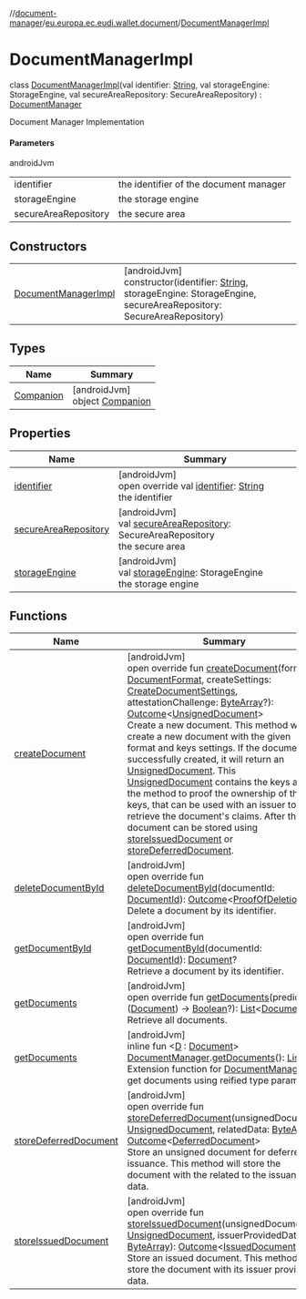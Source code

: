 //[document-manager](../../../index.md)/[eu.europa.ec.eudi.wallet.document](../index.md)/[DocumentManagerImpl](index.md)

# DocumentManagerImpl

class [DocumentManagerImpl](index.md)(val
identifier: [String](https://kotlinlang.org/api/latest/jvm/stdlib/kotlin/-string/index.html), val
storageEngine: StorageEngine, val secureAreaRepository:
SecureAreaRepository) : [DocumentManager](../-document-manager/index.md)

Document Manager Implementation

#### Parameters

androidJvm

|                      |                                        |
|----------------------|----------------------------------------|
| identifier           | the identifier of the document manager |
| storageEngine        | the storage engine                     |
| secureAreaRepository | the secure area                        |

## Constructors

|                                                  |                                                                                                                                                                                                     |
|--------------------------------------------------|-----------------------------------------------------------------------------------------------------------------------------------------------------------------------------------------------------|
| [DocumentManagerImpl](-document-manager-impl.md) | [androidJvm]<br>constructor(identifier: [String](https://kotlinlang.org/api/latest/jvm/stdlib/kotlin/-string/index.html), storageEngine: StorageEngine, secureAreaRepository: SecureAreaRepository) |

## Types

| Name | Summary |
|---|---|
| [Companion](-companion/index.md) | [androidJvm]<br>object [Companion](-companion/index.md) |

## Properties

| Name                                              | Summary                                                                                                                                                           |
|---------------------------------------------------|-------------------------------------------------------------------------------------------------------------------------------------------------------------------|
| [identifier](identifier.md)                       | [androidJvm]<br>open override val [identifier](identifier.md): [String](https://kotlinlang.org/api/latest/jvm/stdlib/kotlin/-string/index.html)<br>the identifier |
| [secureAreaRepository](secure-area-repository.md) | [androidJvm]<br>val [secureAreaRepository](secure-area-repository.md): SecureAreaRepository<br>the secure area                                                    |
| [storageEngine](storage-engine.md)                | [androidJvm]<br>val [storageEngine](storage-engine.md): StorageEngine<br>the storage engine                                                                       |

## Functions

| Name                                                | Summary                                                                                                                                                                                                                                                                                                                                                                                                                                                                                                                                                                                                                                                                                                                                                                                                                                                                                                                                                                                                                                             |
|-----------------------------------------------------|-----------------------------------------------------------------------------------------------------------------------------------------------------------------------------------------------------------------------------------------------------------------------------------------------------------------------------------------------------------------------------------------------------------------------------------------------------------------------------------------------------------------------------------------------------------------------------------------------------------------------------------------------------------------------------------------------------------------------------------------------------------------------------------------------------------------------------------------------------------------------------------------------------------------------------------------------------------------------------------------------------------------------------------------------------|
| [createDocument](create-document.md)                | [androidJvm]<br>open override fun [createDocument](create-document.md)(format: [DocumentFormat](../../eu.europa.ec.eudi.wallet.document.format/-document-format/index.md), createSettings: [CreateDocumentSettings](../-create-document-settings/index.md), attestationChallenge: [ByteArray](https://kotlinlang.org/api/latest/jvm/stdlib/kotlin/-byte-array/index.html)?): [Outcome](../-outcome/index.md)&lt;[UnsignedDocument](../-unsigned-document/index.md)&gt;<br>Create a new document. This method will create a new document with the given format and keys settings. If the document is successfully created, it will return an [UnsignedDocument](../-unsigned-document/index.md). This [UnsignedDocument](../-unsigned-document/index.md) contains the keys and the method to proof the ownership of the keys, that can be used with an issuer to retrieve the document's claims. After that the document can be stored using [storeIssuedDocument](store-issued-document.md) or [storeDeferredDocument](store-deferred-document.md). |
| [deleteDocumentById](delete-document-by-id.md)      | [androidJvm]<br>open override fun [deleteDocumentById](delete-document-by-id.md)(documentId: [DocumentId](../-document-id/index.md)): [Outcome](../-outcome/index.md)&lt;[ProofOfDeletion](../-proof-of-deletion/index.md)?&gt;<br>Delete a document by its identifier.                                                                                                                                                                                                                                                                                                                                                                                                                                                                                                                                                                                                                                                                                                                                                                             |
| [getDocumentById](get-document-by-id.md)            | [androidJvm]<br>open override fun [getDocumentById](get-document-by-id.md)(documentId: [DocumentId](../-document-id/index.md)): [Document](../-document/index.md)?<br>Retrieve a document by its identifier.                                                                                                                                                                                                                                                                                                                                                                                                                                                                                                                                                                                                                                                                                                                                                                                                                                        |
| [getDocuments](get-documents.md)                    | [androidJvm]<br>open override fun [getDocuments](get-documents.md)(predicate: ([Document](../-document/index.md)) -&gt; [Boolean](https://kotlinlang.org/api/latest/jvm/stdlib/kotlin/-boolean/index.html)?): [List](https://kotlinlang.org/api/latest/jvm/stdlib/kotlin.collections/-list/index.html)&lt;[Document](../-document/index.md)&gt;<br>Retrieve all documents.                                                                                                                                                                                                                                                                                                                                                                                                                                                                                                                                                                                                                                                                          |
| [getDocuments](../get-documents.md)                 | [androidJvm]<br>inline fun &lt;[D](../get-documents.md) : [Document](../-document/index.md)&gt; [DocumentManager](../-document-manager/index.md).[getDocuments](../get-documents.md)(): [List](https://kotlinlang.org/api/latest/jvm/stdlib/kotlin.collections/-list/index.html)&lt;[D](../get-documents.md)&gt;<br>Extension function for [DocumentManager](../-document-manager/index.md) to get documents using reified type parameter                                                                                                                                                                                                                                                                                                                                                                                                                                                                                                                                                                                                           |
| [storeDeferredDocument](store-deferred-document.md) | [androidJvm]<br>open override fun [storeDeferredDocument](store-deferred-document.md)(unsignedDocument: [UnsignedDocument](../-unsigned-document/index.md), relatedData: [ByteArray](https://kotlinlang.org/api/latest/jvm/stdlib/kotlin/-byte-array/index.html)): [Outcome](../-outcome/index.md)&lt;[DeferredDocument](../-deferred-document/index.md)&gt;<br>Store an unsigned document for deferred issuance. This method will store the document with the related to the issuance data.                                                                                                                                                                                                                                                                                                                                                                                                                                                                                                                                                        |
| [storeIssuedDocument](store-issued-document.md)     | [androidJvm]<br>open override fun [storeIssuedDocument](store-issued-document.md)(unsignedDocument: [UnsignedDocument](../-unsigned-document/index.md), issuerProvidedData: [ByteArray](https://kotlinlang.org/api/latest/jvm/stdlib/kotlin/-byte-array/index.html)): [Outcome](../-outcome/index.md)&lt;[IssuedDocument](../-issued-document/index.md)&gt;<br>Store an issued document. This method will store the document with its issuer provided data.                                                                                                                                                                                                                                                                                                                                                                                                                                                                                                                                                                                         |
